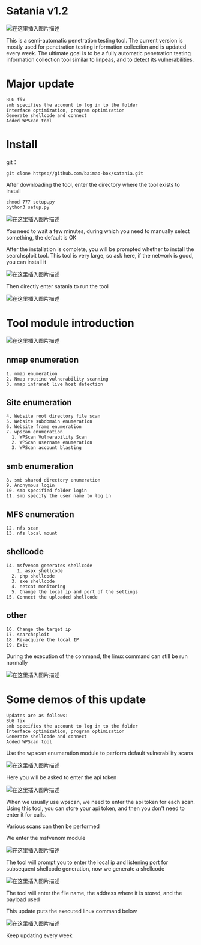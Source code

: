 # Satania v1.2


![在这里插入图片描述](https://img-blog.csdnimg.cn/18ab2eae3e0e4bfc86417229e147b914.png)

This is a semi-automatic penetration testing tool. The current version is mostly used for penetration testing information collection and is updated every week. The ultimate goal is to be a fully automatic penetration testing information collection tool similar to linpeas, and to detect its vulnerabilities.


# Major update
```
BUG fix
smb specifies the account to log in to the folder
Interface optimization, program optimization
Generate shellcode and connect
Added WPScan tool
```
# Install
git：
```
git clone https://github.com/baimao-box/satania.git
```
After downloading the tool, enter the directory where the tool exists to install
```
chmod 777 setup.py
python3 setup.py
```
![在这里插入图片描述](https://img-blog.csdnimg.cn/cbc5ca0af70849148ae26e0f0b1b6ee1.png)

You need to wait a few minutes, during which you need to manually select something, the default is OK


After the installation is complete, you will be prompted whether to install the searchsploit tool. This tool is very large, so ask here, if the network is good, you can install it

![在这里插入图片描述](https://img-blog.csdnimg.cn/b69dcf649bca4ef29ad784eae002f013.png)

Then directly enter satania to run the tool

![在这里插入图片描述](https://img-blog.csdnimg.cn/c8c501407b4a4a59b1b725c7bf8bd3db.png)

# Tool module introduction
![在这里插入图片描述](https://img-blog.csdnimg.cn/045bb8d8ff8047c1bb55ecf3b96ed6a5.png)

## nmap enumeration
```
1. nmap enumeration
2. Nmap routine vulnerability scanning
3. nmap intranet live host detection
```

## Site enumeration
```
4. Website root directory file scan
5. Website subdomain enumeration
6. Website frame enumeration
7. wpscan enumeration
  1. WPScan Vulnerability Scan
  2. WPScan username enumeration
  3. WPScan account blasting
```

## smb enumeration
```
8. smb shared directory enumeration
9. Anonymous login
10. smb specified folder login
11. smb specify the user name to log in
```

## MFS enumeration
```
12. nfs scan
13. nfs local mount
```

## shellcode
```
14. msfvenom generates shellcode
	1. aspx shellcode
  2. php shellcode
  3. exe shellcode
  4. netcat monitoring
  5. Change the local ip and port of the settings
15. Connect the uploaded shellcode
```

## other
```
16. Change the target ip
17. searchsploit
18. Re-acquire the local IP
19. Exit
```

During the execution of the command, the linux command can still be run normally

![在这里插入图片描述](https://img-blog.csdnimg.cn/a8fcf0ca92044ba6be2fc4b7a6115a17.png)

# Some demos of this update
```
Updates are as follows:
BUG fix
smb specifies the account to log in to the folder
Interface optimization, program optimization
Generate shellcode and connect
Added WPScan tool
```

Use the wpscan enumeration module to perform default vulnerability scans

![在这里插入图片描述](https://img-blog.csdnimg.cn/1b214ced6f67454bb0d45d0236fce992.png)

Here you will be asked to enter the api token

![在这里插入图片描述](https://img-blog.csdnimg.cn/1e724249717f43d3a1f4e4bc43d2e6a0.png)


When we usually use wpscan, we need to enter the api token for each scan. Using this tool, you can store your api token, and then you don't need to enter it for calls.

Various scans can then be performed

We enter the msfvenom module

![在这里插入图片描述](https://img-blog.csdnimg.cn/a0993ce73652446084d1d2ed5e763890.png)

The tool will prompt you to enter the local ip and listening port for subsequent shellcode generation, now we generate a shellcode

![在这里插入图片描述](https://img-blog.csdnimg.cn/b0cb3bac013543feb78efa311ceb543d.png)

The tool will enter the file name, the address where it is stored, and the payload used

This update puts the executed linux command below

![在这里插入图片描述](https://img-blog.csdnimg.cn/f3cf08cd5dd34734b51c0d129c769707.png)

Keep updating every week

